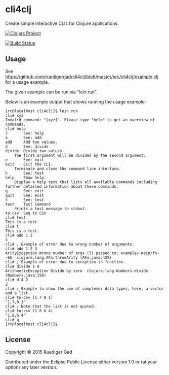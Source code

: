 # cli4clj

Create simple interactive CLIs for Clojure applications.

[![Clojars Project](http://clojars.org/cli4clj/latest-version.svg)](http://clojars.org/cli4clj)

[![Build Status](https://travis-ci.org/ruedigergad/cli4clj.svg?branch=master)](https://travis-ci.org/ruedigergad/cli4clj)

## Usage

See https://github.com/ruedigergad/cli4clj/blob/master/src/cli4clj/example.clj for a usage example.

The given example can be run via "lein run".

Below is an example output that shows running the usage example:

    [rc@localhost cli4clj]$ lein run
    cli# xyz 
    Invalid command: "[xyz]". Please type "help" to get an overview of commands.
    cli# help
    ?       See: help
    a       See: add
    add     Add two values.
    d       See: divide
    divide  Divide two values.
        The first argument will be divided by the second argument.
    e       See: exit
    exit    Exit the CLI.
        Terminate and close the command line interface.
    h       See: test
    help    Show help.
        Display a help text that lists all available commands including further detailed information about these commands.
    q       See: exit
    quit    See: exit
    t       See: test
    test    Test Command
        Prints a test message to stdout.
    to-csv  Seq to CSV
    cli# test
    This is a test.
    cli# t
    This is a test.
    cli# add 1 2
    3
    cli# ; Example of error due to wrong number of arguments.
    cli# add 1 2 3
    ArityException Wrong number of args (3) passed to: example/-main/fn--65  clojure.lang.AFn.throwArity (AFn.java:429)
    cli# ; Example of error due to exception in function.
    cli# divide 1 0
    ArithmeticException Divide by zero  clojure.lang.Numbers.divide (Numbers.java:158)
    cli# d 4 2
    2
    cli# ; Example to show the use of complexer data types, here, a vector and a list.
    cli# to-csv [1 7 0 1]
    "1,7,0,1"
    cli# ; Note that the list is not quoted.
    cli# to-csv (1 8 6 4)
    "1,8,6,4"
    cli# q
    [rc@localhost cli4clj]$

## License

Copyright © 2015 Ruediger Gad

Distributed under the Eclipse Public License either version 1.0 or (at
your option) any later version.
